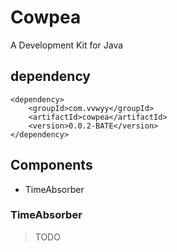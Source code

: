 # Cowpea

A Development Kit for Java


## dependency

```
<dependency>
    <groupId>com.vvwyy</groupId>
    <artifactId>cowpea</artifactId>
    <version>0.0.2-BATE</version>
</dependency>

```

## Components

- TimeAbsorber

### TimeAbsorber
> TODO

